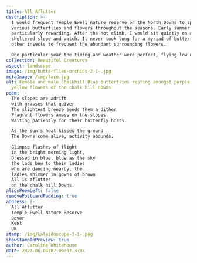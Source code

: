 ```yaml
---
title: All Aflutter
description: >-
  I would frequent Temple Ewell nature reserve on the North Downs to spot
  various butterflies and flowers throughout the seasons. Early summer was
  particularly rewarding. After the hot climb, I would sit quietly on a
  sheltered slope and watch. It never took long for a myriad of butterflies and
  other insects to frequent the abundant surrounding flowers.

  One particular year the timing and weather were perfect, flying low over a sheltered slope were thousands of blue butterflies, it went from saying, there's one, there's one, to silence as it became apparent something rather special was happening. Being surrounded by so many delicate creatures at once was breathtaking.
collection: Beautiful Creatures
aspect: landscape
image: /img/butterflies-orchids-2-1-.jpg
metaImage: /img/face.jpg
alt: Female and male Chalkhill Blue butterflies resting amongst purple white and
  yellow flowers of the chalk hill Downs
poem: |-
  The slopes are adrift 
  with grasses that quiver
  The slightest breeze sends them a dither
  Fragrant flowers amass on the slopes
  Waiting patiently for their butterfly hosts.

  As the sun's heat kisses the ground
  The Downs come alive, activity abounds.

  Glimpse flashes of flight 
  in the bright morning light,
  Dressed in blue, blue as the sky
  the lads bow to their ladies 
  who are dancing nearby, the
  ladies shimmer in gowns of brown
  All is aflutter 
  on the chalk hill Downs.
alignPoemLeft: false
removePostcardPadding: true
address: |-
  All Aflutter 
  Temple Ewell Nature Reserve
  Dover
  Kent 
  UK
stamp: /img/kaleidoscope-3-1-.png
showStampInPreview: true
author: Caroline Whitehouse
date: 2023-06-04T07:00:07.370Z
---
```

